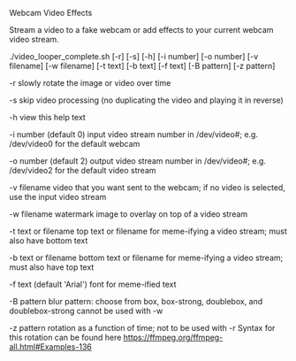 Webcam Video Effects

Stream a video to a fake webcam or add effects to your current webcam video stream.

./video_looper_complete.sh [-r] [-s] [-h] [-i number] [-o number] [-v filename] [-w filename] [-t text] [-b text] [-f text] [-B pattern] [-z pattern]

-r
    slowly rotate the image or video over time

-s
    skip video processing (no duplicating the video and playing it in reverse)

-h
    view this help text

-i number (default 0)
    input video stream number in /dev/video#; e.g. /dev/video0 for the default webcam

-o number (default 2)
    output video stream number in /dev/video#; e.g. /dev/video2 for the default video stream

-v filename
    video that you want sent to the webcam; if no video is selected, use the input video stream

-w filename
    watermark image to overlay on top of a video stream

-t text or filename
    top text or filename for meme-ifying a video stream; must also have bottom text

-b text or filename
    bottom text or filename for meme-ifying a video stream; must also have top text

-f text (default 'Arial')
    font for meme-ified text

-B pattern
    blur pattern: choose from box, box-strong, doublebox, and doublebox-strong
    cannot be used with -w

-z pattern
    rotation as a function of time; not to be used with -r
    Syntax for this rotation can be found here https://ffmpeg.org/ffmpeg-all.html#Examples-136
